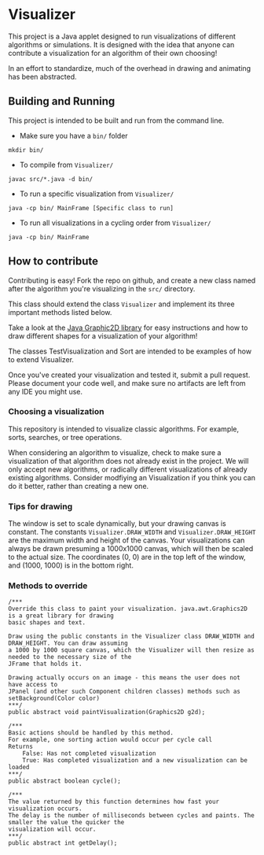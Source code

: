 # Visualizer
This project is a Java applet designed to run visualizations of different algorithms or simulations. It is designed with the idea that anyone can contribute a visualization for an algorithm of their own choosing!

In an effort to standardize, much of the overhead in drawing and animating has been abstracted.

## Building and Running
This project is intended to be built and run from the command line. 
 - Make sure you have a ```bin/``` folder
```
mkdir bin/
```
 - To compile from ```Visualizer/```
```
javac src/*.java -d bin/
```
 - To run a specific visualization from ```Visualizer/```
```
java -cp bin/ MainFrame [Specific class to run]
```
 - To run all visualizations in a cycling order from ```Visualizer/```
```
java -cp bin/ MainFrame
```

## How to contribute

Contributing is easy! Fork the repo on github, and create a new class named after the algorithm you're visualizing in the ```src/``` directory.

This class should extend the class ```Visualizer``` and implement its three important methods listed below.

Take a look at the [Java Graphic2D library](https://docs.oracle.com/javase/7/docs/api/java/awt/Graphics2D.html) for easy instructions and how to draw different shapes for a visualization of your algorithm! 

The classes TestVisualization and Sort are intended to be examples of how to extend Visualizer.

Once you've created your visualization and tested it, submit a pull request. Please document your code well, and make sure no artifacts are left from any IDE you might use.

### Choosing a visualization
This repository is intended to visualize classic algorithms. For example, sorts, searches, or tree operations.

When considering an algorithm to visualize, check to make sure a visualization of that algorithm does not already exist in the project. We will only accept new algorithms, or radically different visualizations of already existing algorithms. Consider modfiying an Visualization if you think you can do it better, rather than creating a new one. 

### Tips for drawing
The window is set to scale dynamically, but your drawing canvas is constant. The constants ```Visualizer.DRAW_WIDTH``` and ```Visualizer.DRAW_HEIGHT``` are the maximum width and height of the canvas. Your visualizations can always be drawn presuming a 1000x1000 canvas, which will then be scaled to the actual size. The coordinates (0, 0) are in the top left of the window, and (1000, 1000) is in the bottom right.

### Methods to override

```
/***
Override this class to paint your visualization. java.awt.Graphics2D is a great library for drawing
basic shapes and text.

Draw using the public constants in the Visualizer class DRAW_WIDTH and DRAW_HEIGHT. You can draw assuming
a 1000 by 1000 square canvas, which the Visualizer will then resize as needed to the necessary size of the
JFrame that holds it. 

Drawing actually occurs on an image - this means the user does not have access to
JPanel (and other such Component children classes) methods such as setBackground(Color color)
***/
public abstract void paintVisualization(Graphics2D g2d);

/***
Basic actions should be handled by this method. 
For example, one sorting action would occur per cycle call
Returns
    False: Has not completed visualization
    True: Has completed visualization and a new visualization can be loaded
***/
public abstract boolean cycle();

/***
The value returned by this function determines how fast your visualization occurs.
The delay is the number of milliseconds between cycles and paints. The smaller the value the quicker the 
visualization will occur.
***/
public abstract int getDelay();
```

